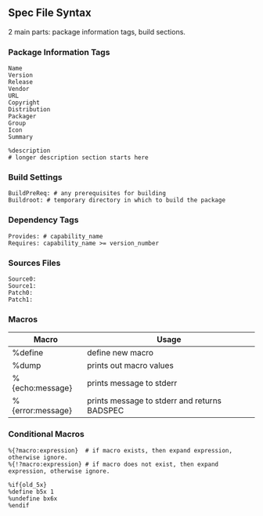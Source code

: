 ## Spec File Syntax ## 

2 main parts: package information tags, build sections.   

### Package Information Tags ###

```
Name
Version
Release
Vendor
URL
Copyright
Distribution
Packager
Group
Icon
Summary

%description 
# longer description section starts here

```

### Build Settings ###

```
BuildPreReq: # any prerequisites for building
Buildroot: # temporary directory in which to build the package
```

### Dependency Tags ###

```
Provides: # capability_name
Requires: capability_name >= version_number

```

### Sources Files ###
```
Source0: 
Source1:
Patch0:
Patch1:
```

### Macros 

|Macro|Usage|
|-----|-----|
|%define| define new macro|
|%dump|prints out macro values|
|%{echo:message}|prints message to stderr|
|%{error:message}|prints message to stderr and returns BADSPEC|

### Conditional Macros ###
```
%{?macro:expression}  # if macro exists, then expand expression, otherwise ignore.
%{!?macro:expression} # if macro does not exist, then expand expression, otherwise ignore. 

%if{old_5x}
%define b5x 1
%undefine bx6x
%endif 

```

